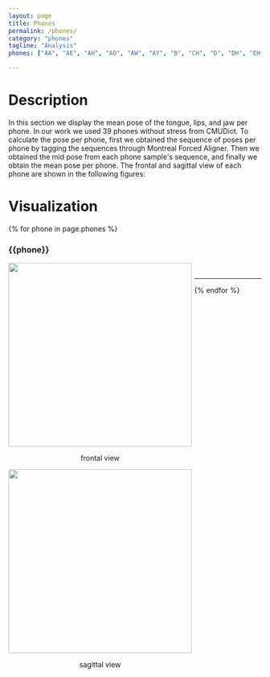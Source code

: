 ```yaml
---
layout: page
title: Phones
permalink: /phones/
category: "phones"
tagline: "Analysis"
phones: ["AA", "AE", "AH", "AO", "AW", "AY", "B", "CH", "D", "DH", "EH", "ER", "EY", "F", "G", "HH", "IH", "IY", "JH", "K", "L", "M", "N", "NG", "OW", "OY", "P", "R", "S", "SH", "T", "TH", "UH", "UW", "V", "W", "Y", "Z", "ZH"]

---
```


<div class="description">
    <h1>Description</h1>
    <p>
    In this section we display the mean pose of the tongue, lips, and jaw per phone. In our work we used 39 phones without stress from CMUDict. To calculate the pose per phone, first we obtained the sequence of poses per phone by tagging the sequences through
    Montreal Forced Aligner. Then we obtained the mid pose from each phone sample's sequence, and finally we obtain the mean pose per phone. The frontal and sagittal view of each phone are shown in the following figures:
    </p>
</div>

<div class="gallery">
    <h1>Visualization</h1>
</div>

{% for phone in page.phones %}
<div class="phone-display" style="margin-top:5px;margin-bottom:5px">
    <h3>{{phone}}</h3>
    <div style="float:left;margin-right:5px;">
      <img src="{{site.url}}{{site.baseurl}}/images/phones/{{phone}}_frontal.png" height="365" width="365"  />
      <p style="text-align:center;">frontal view</p>
    </div>
    <div style="float:left;margin-right:5px;">
        <img src="{{site.url}}{{site.baseurl}}/images/phones/{{phone}}_sagittal.png" height="365" width="365" />
        <p style="text-align:center;">sagittal view</p>
    </div>
</div>
<br>
<hr>
{% endfor %}